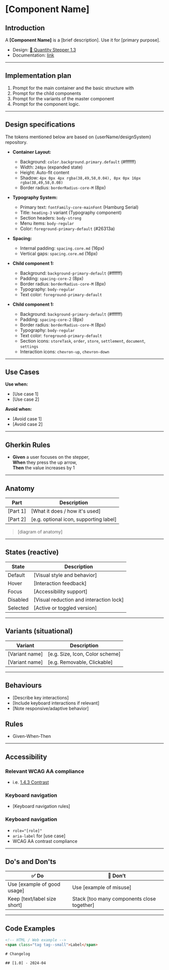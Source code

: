 # [Component Name]

## Introduction
A **[Component Name]** is a [brief description]. Use it for [primary purpose].

- Design: [🧬 Quantity Stepper 1.3]((HTTP://link.com))
- Documentation: [link](HTTP://link.com)
  
---

## Implementation plan
1. Prompt for the main container and the basic structure with 
2. Prompt for the child components
3. Prompt for the variants of the master component
4. Prompt for the component logic.

---

## Design specifications
The tokens mentioned below are based on {userName/designSystem} repository.
- **Container Layout:**
  - Background: `color.background.primary.default` (#ffffff)
  - Width: `248px` (expanded state)
  - Height: Auto-fit content
  - Shadow: `4px 0px 4px rgba(38,49,58,0.04), 8px 0px 16px rgba(38,49,58,0.08)`
  - Border radius: `borderRadius-core-M` (8px)

- **Typography System:**
  - Primary text: `fontFamily-core-mainFont` (Hamburg Serial)
  - Title: `heading-3` variant (Typography component)
  - Section headers: `body-strong`
  - Menu items: `body-regular`
  - Color: `foreground-primary-default` (#26313a)

- **Spacing:**
  - Internal padding: `spacing.core.md` (16px)
  - Vertical gaps: `spacing.core.md` (16px)

- **Child component 1:**
  - Background: `background-primary-default` (#ffffff)
  - Padding: `spacing-core-2` (8px)
  - Border radius: `borderRadius-core-M` (8px)
  - Typography: `body-regular`
  - Text color: `foreground-primary-default`

- **Child component 1:**
  - Background: `background-primary-default` (#ffffff)
  - Padding: `spacing-core-2` (8px)
  - Border radius: `borderRadius-core-M` (8px)
  - Typography: `body-regular`
  - Text color: `foreground-primary-default`
  - Section icons: `storeTask`, `order`, `store`, `settlement`, `document`, `settings`
  - Interaction icons: `chevron-up`, `chevron-down`

---

## Use Cases

**Use when:**
- [Use case 1]
- [Use case 2]

**Avoid when:**
- [Avoid case 1]
- [Avoid case 2]

---

## Gherkin Rules
- **Given** a user focuses on the stepper,  
  **When** they press the up arrow,  
  **Then** the value increases by 1
  
---

## Anatomy

| Part      | Description                             |
|-----------|-----------------------------------------|
| [Part 1]  | [What it does / how it's used]          |
| [Part 2]  | [e.g. optional icon, supporting label]  |

> [diagram of anatomy]

---

## States (reactive)

| State      | Description                             |
|------------|-----------------------------------------|
| Default    | [Visual style and behavior]             |
| Hover      | [Interaction feedback]                  |
| Focus      | [Accessibility support]                 |
| Disabled   | [Visual reduction and interaction lock] |
| Selected   | [Active or toggled version]             |

---

## Variants (situational)

| Variant         | Description                        |
|-----------------|------------------------------------|
| [Variant name]  | [e.g. Size, Icon, Color scheme]    |
| [Variant name]  | [e.g. Removable, Clickable]        |

---

## Behaviours

- [Describe key interactions]
- [Include keyboard interactions if relevant]
- [Note responsive/adaptive behavior]

 ## Rules
- Given-When-Then

---

## Accessibility

### Relevant WCAG AA compliance
- i.e. [1.4.3 Contrast](https://www.w3.org/TR/WCAG22/#contrast-minimum)

### Keyboard navigation
- [Keyboard navigation rules]

### Keyboard navigation
- `role="[role]"`
- `aria-label` for [use case]
- WCAG AA contrast compliance


---

## Do's and Don'ts

| ✅ Do                                              | 🚫 Don’t                                      |
|---------------------------------------------------|-----------------------------------------------|
| Use [example of good usage]                       | Use [example of misuse]                       |
| Keep [text/label size short]                      | Stack [too many components close together]    |

---

## Code Examples

```html
<!-- HTML / Web example -->
<span class="tag tag--small">Label</span>

# Changelog

## [1.0] - 2024-04